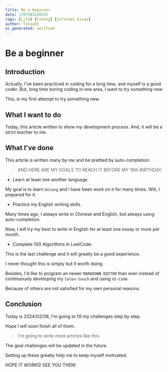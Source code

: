 ```yaml
---
title: Be a beginner
date: 1707383120335
tags: [Life] [Coding] [Informal Essay]
author: TalexDS
ai_generated: verified
---
```


# Be a beginner

## Introduction

Actually, I've been practiced in coding for a long time, and myself is a good coder.
But, long time boring coding in one area, I want to try something new.

This, is my first attempt to try something new.

## What I want to do

Today, this article written to show my development process.
And, it will be a strict teacher to me.

## What I've done

This article is written many by me and be prettied by auto-completion.

> AND HERE ARE MY GOALS TO REACH IT BEFORE MY 19th BIRTHDAY.

- Learn at least one another language.

My goal is to learn `Golang` and I have been work on it for many times. Will, I prepared for it.

- Practice my English writing skills.

Many times ago, I always write in Chinese and English, but always using auto-completion.

Now, I will try my best to write in English for at least one essay or more per month.

- Complete 100 Algorithms in LeetCode.

This is the last challenge and it will greatly be a good experience.

I never thought this is simply but it worth doing.

Besides, I'd like to program an newer `MARKDOWN EDITOR` than ever instead of continuously developing my `talex-touch` and using `VS-Code`

Because of others are not satisfied for my own personal reasons.

## Conclusion

Today is 2024/02/08, I'm going to fill my challenges step by step.

Hope I will soon finish all of them.

> I'm going to write more articles like this.

The goal challenges will be updated in the future.

Setting up these greatly help me to keep myself motivated.

HOPE IT WORKS! SEE YOU THEN!
